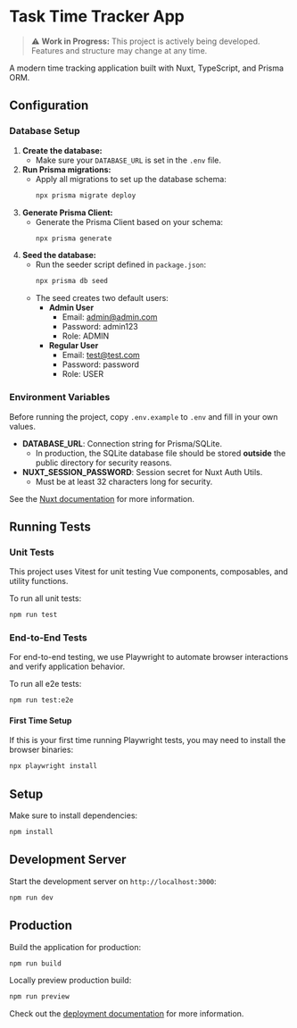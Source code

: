 # Task Time Tracker App

> ⚠️ **Work in Progress:** This project is actively being developed. Features and structure may change at any time.

A modern time tracking application built with Nuxt, TypeScript, and Prisma ORM.

## Configuration

### Database Setup

1. **Create the database:**
   - Make sure your `DATABASE_URL` is set in the `.env` file.
2. **Run Prisma migrations:**
   - Apply all migrations to set up the database schema:
     ```sh
     npx prisma migrate deploy
     ```
3. **Generate Prisma Client:**
   - Generate the Prisma Client based on your schema:
     ```sh
     npx prisma generate
     ```
4. **Seed the database:**
   - Run the seeder script defined in `package.json`:
     ```sh
     npx prisma db seed
     ```
   - The seed creates two default users:
     - **Admin User**
       - Email: admin@admin.com
       - Password: admin123
       - Role: ADMIN
     - **Regular User**
       - Email: test@test.com
       - Password: password
       - Role: USER

### Environment Variables

Before running the project, copy `.env.example` to `.env` and fill in your own values.

- **DATABASE_URL**: Connection string for Prisma/SQLite.
  - In production, the SQLite database file should be stored **outside** the public directory for security reasons.
- **NUXT_SESSION_PASSWORD**: Session secret for Nuxt Auth Utils.
  - Must be at least 32 characters long for security.

See the [Nuxt documentation](https://nuxt.com/docs/getting-started/introduction) for more information.

## Running Tests

### Unit Tests

This project uses Vitest for unit testing Vue components, composables, and utility functions.

To run all unit tests:

```bash
npm run test
```

### End-to-End Tests

For end-to-end testing, we use Playwright to automate browser interactions and verify application behavior.

To run all e2e tests:

```bash
npm run test:e2e
```

#### First Time Setup

If this is your first time running Playwright tests, you may need to install the browser binaries:

```bash
npx playwright install
```

## Setup

Make sure to install dependencies:

```bash
npm install
```

## Development Server

Start the development server on `http://localhost:3000`:

```bash
npm run dev
```

## Production

Build the application for production:

```bash
npm run build
```

Locally preview production build:

```bash
npm run preview
```

Check out the [deployment documentation](https://nuxt.com/docs/getting-started/deployment) for more information.
